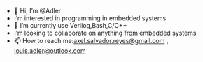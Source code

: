 - 👋 Hi, I’m @Adler
- I’m interested in programming in embedded systems
- 🌱 I’m currently use Verilog,Bash,C/C++
- I’m looking to collaborate on  anything from embedded systems
- 📫 How to reach me:axel.salvador.reyes@gmail.com , louis.adler@outlook.com  


<!---
Adlerlouis/Adlerlouis is a ✨ special ✨ repository because its `README.md` (this file) appears on your GitHub profile.
You can click the Preview link to take a look at your changes.
--->

